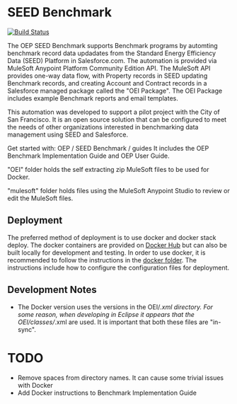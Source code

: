# SEED Benchmark

[![Build Status](https://travis-ci.com/SEED-platform/OEP.svg?branch=Dev)](https://travis-ci.com/SEED-platform/OEP)

The OEP SEED Benchmark supports Benchmark programs by automting benchmark record data updadates from the Standard Energy Efficiency Data (SEED) Platform in Salesforce.com. The automation is provided via MuleSoft Anypoint Platform Community Edition API. The MuleSoft API provides one-way data flow, with Property records in SEED updating Benchmark records, and creating Account and Contract records in a Salesforce managed package called the "OEI Package". The OEI Package includes example Benchmark reports and email templates.

This automation was developed to support a pilot project with the City of San Francisco. It is an open source solution that can be configured to meet the needs of other organizations interested in benchmarking data management using SEED and Salesforce.

Get started with: OEP / SEED Benchmark / guides
It includes the OEP Benchmark Implementation Guide and OEP User Guide.

"OEI" folder holds the self extracting zip MuleSoft files to be used for Docker.

"mulesoft" folder holds files using the MuleSoft Anypoint Studio to review or edit the MuleSoft files.

## Deployment

The preferred method of deployment is to use docker and docker stack deploy. The docker containers are provided on [Docker Hub](https://cloud.docker.com/u/seedplatform/repository/docker/seedplatform/oep) but can also be built locally for development and testing. In order to use docker, it is recommended to follow the instructions in the [docker folder](docker/README.md). The instructions include how to configure the configuration files for deployment.

## Development Notes

* The Docker version uses the versions in the OEI/*.xml directory. For some reason, when developing in Eclipse it appears that the OEI/classes/*.xml are used. It is important that both these files are "in-sync".

# TODO

* Remove spaces from directory names. It can cause some trivial issues with Docker
* Add Docker instructions to Benchmark Implementation Guide
